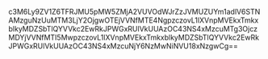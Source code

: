 c3M6Ly9ZV1Z6TFRJMU5pMW5ZMjA2VUVOdWJrZzJVMUZUYm1adlV6STNAMzguNzUuMTM3LjY2OjgwOTEjVVNfMTE4NgpzczovL1lXVnpMVEkxTmkxblkyMDZSbTlQYVVkc2EwRkJPWGxRUlVkUUAzOC43NS4xMzcuMTg3OjczMDYjVVNfMTI5MwpzczovL1lXVnpMVEkxTmkxblkyMDZSbTlQYVVkc2EwRkJPWGxRUlVkUUAzOC43NS4xMzcuNjY6NzMwNiNVU18xNzgwCg==
